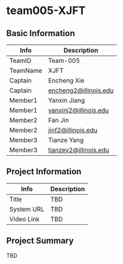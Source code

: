 # team005-XJFT

## Basic Information

|   Info      |        Description     |
| ----------- | ---------------------- |
| TeamID      |        Team-005        |
| TeamName    |          XJFT          |
| Captain     |       Encheng Xie      |
| Captain     |  encheng2@illinois.edu |
| Member1     |      Yanxin Jiang      |
| Member1     |  yanxinj2@illinois.edu |
| Member2     |        Fan Jin         |
| Member2     |    jinf2@illinois.edu  |
| Member3     |      Tianze Yang       |
| Member3     |  tianzey2@illinois.edu |

## Project Information

|   Info      |        Description     |
| ----------- | ---------------------- |
|  Title      |          TBD           |
| System URL  |          TBD           |
| Video Link  |          TBD           |

## Project Summary

TBD
